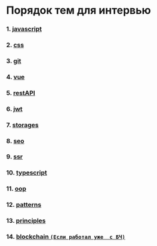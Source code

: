 # Порядок тем для интервью

### 1. [javascript](./docs/javascript/README.md)

### 2. [css](./docs/css/README.md)

### 3. [git](./docs/git/README.md)

### 4. [vue](./docs/vue/README.md)

### 5. [restAPI](./docs/restAPI/README.md)

### 6. [jwt](./docs/jwt/README.md)

### 7. [storages](./docs/storages/README.md)

### 8. [seo](./docs/seo/README.md)

### 9. [ssr](./docs/ssr/README.md)

### 10. [typescript](./docs/typescript/README.md)

### 11. [oop](./docs/oop/README.md)

### 12. [patterns](./docs/patterns/README.md)

### 13. [principles](./docs/principles/README.md)

### 14. [blockchain `(Если работал уже  с БЧ)`](./docs/blockchain/README.md)


